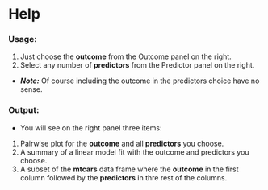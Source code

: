 Help
========================================================

### Usage:
1. Just choose the **outcome** from the Outcome panel on the right.
2. Select any number of **predictors** from the Predictor panel on the right.
 * __*Note:*__ Of course including the outcome in the predictors choice have no sense.

### Output:
* You will see on the right panel three items:
 1. Pairwise plot for the **outcome** and all **predictors** you choose.
 2. A summary of a linear model fit with the outcome and predictors you choose.
 3. A subset of the **mtcars** data frame where the __outcome__ in the first column followed by the __predictors__ in thre rest of the columns.
 
